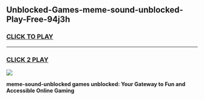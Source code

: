 
## Unblocked-Games-meme-sound-unblocked-Play-Free-94j3h
<h3>
<a href="https://premium76.site?title=meme-sound-unblocked&ref=18A1">CLICK TO PLAY</a></h3>
<hr>

<h3>
<a href="https://premium76.site?title=meme-sound-unblocked&ref=18A1">CLICK 2 PLAY</a>
  
</h3>

<a href="https://premium76.site?title=meme-sound-unblocked&ref=18A1"><img src="https://clearcache.store/games.png"></a>


**meme-sound-unblocked games unblocked: Your Gateway to Fun and Accessible Online Gaming**
